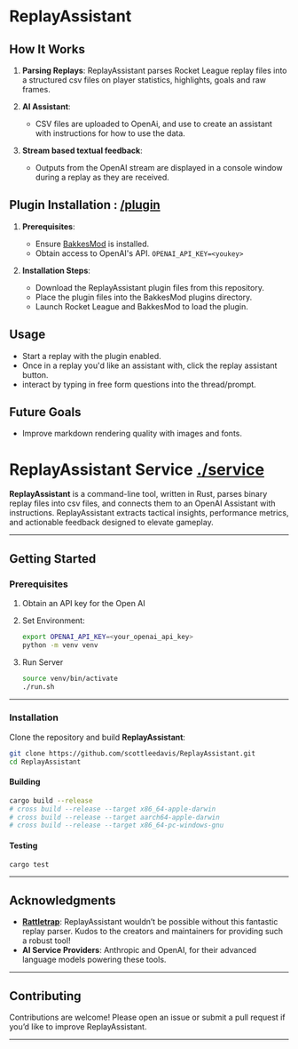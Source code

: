 # ReplayAssistant

## How It Works

1. **Parsing Replays**: 
   ReplayAssistant parses Rocket League replay files into a structured csv files on player statistics, highlights, goals and raw frames.

2. **AI Assistant**: 
   - CSV files are uploaded to OpenAi, and use to create an assistant with instructions for how to use the data.

3. **Stream based textual feedback**:
   - Outputs from the OpenAI stream are displayed in a console window during a replay as they are received.

## Plugin Installation : [/plugin](plugin/)

1. **Prerequisites**:
   - Ensure [BakkesMod](https://bakkesmod.com/) is installed.
   - Obtain access to OpenAI's API.  `OPENAI_API_KEY=<youkey>`

2. **Installation Steps**:
   - Download the ReplayAssistant plugin files from this repository.
   - Place the plugin files into the BakkesMod plugins directory.
   - Launch Rocket League and BakkesMod to load the plugin.

## Usage

- Start a replay with the plugin enabled.
- Once in a replay you'd like an assistant with, click the replay assistant button.
- interact by typing in free form questions into the thread/prompt.

## Future Goals

- Improve markdown rendering quality with images and fonts.

# ReplayAssistant Service [./service](service/)

**ReplayAssistant** is a command-line tool, written in Rust, parses binary replay files into csv files, and connects them to an OpenAI Assistant with instructions. ReplayAssistant extracts tactical insights, performance metrics, and actionable feedback designed to elevate gameplay.

---

## Getting Started

### Prerequisites

1. Obtain an API key for the Open AI

2. Set Environment:
     ```bash
     export OPENAI_API_KEY=<your_openai_api_key>
     python -m venv venv
     ```
3. Run Server
     ```bash
     source venv/bin/activate
     ./run.sh
     ```

---

### Installation
Clone the repository and build **ReplayAssistant**:
```bash
git clone https://github.com/scottleedavis/ReplayAssistant.git
cd ReplayAssistant
```
#### Building

```bash
cargo build --release
# cross build --release --target x86_64-apple-darwin
# cross build --release --target aarch64-apple-darwin
# cross build --release --target x86_64-pc-windows-gnu
```

#### Testing

```bash
cargo test
```

---

## Acknowledgments

- **[Rattletrap](https://github.com/tfausak/rattletrap)**: ReplayAssistant wouldn’t be possible without this fantastic replay parser. Kudos to the creators and maintainers for providing such a robust tool!
- **AI Service Providers**: Anthropic and OpenAI, for their advanced language models powering these tools.

---

## Contributing

Contributions are welcome! Please open an issue or submit a pull request if you’d like to improve ReplayAssistant.

---

